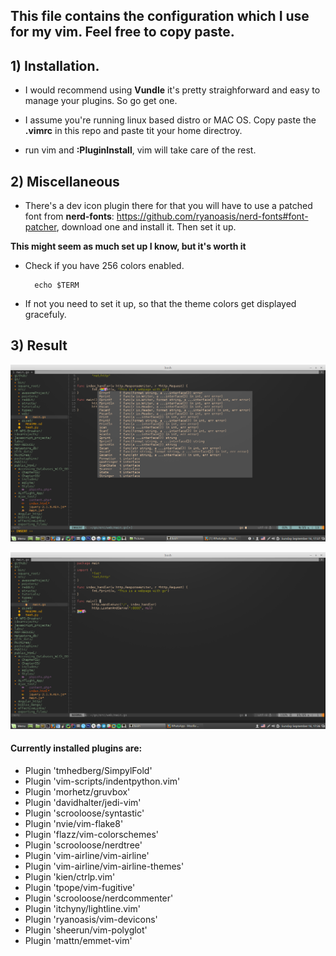 ## This file contains the configuration which I use for my vim. Feel free to copy paste.


## 1) Installation.

* I would recommend using **Vundle** it's pretty straighforward and easy to manage your plugins. So go get one.

* I assume you're running linux based distro or MAC OS. Copy paste the **.vimrc** in this repo and paste tit your home directroy.

* run vim and **:PluginInstall**, vim will take care of the rest.

## 2) Miscellaneous

* There's a dev icon plugin there for that you will have to use a patched font from **nerd-fonts**: https://github.com/ryanoasis/nerd-fonts#font-patcher, download one and install it. Then set it up.

**This might seem as much set up I know, but it's worth it** 

* Check if you have 256 colors enabled.

		echo $TERM 

* If not you need to set it up, so that the theme colors get displayed gracefuly.


## 3) Result

!["Autocompletion for golang"](https://github.com/slashtea/myVimrc/blob/master/images/autocompletion.png) 

!["Icons and theme"](https://github.com/slashtea/myVimrc/blob/master/images/icons.png) 

#### Currently installed plugins are:
- Plugin 'tmhedberg/SimpylFold'
- Plugin 'vim-scripts/indentpython.vim'
- Plugin 'morhetz/gruvbox'
- Plugin 'davidhalter/jedi-vim'
- Plugin 'scrooloose/syntastic'
- Plugin 'nvie/vim-flake8'
- Plugin 'flazz/vim-colorschemes'
- Plugin 'scrooloose/nerdtree'
- Plugin 'vim-airline/vim-airline'
- Plugin 'vim-airline/vim-airline-themes'
- Plugin 'kien/ctrlp.vim'
- Plugin 'tpope/vim-fugitive'
- Plugin 'scrooloose/nerdcommenter'
- Plugin 'itchyny/lightline.vim'
- Plugin 'ryanoasis/vim-devicons'
- Plugin 'sheerun/vim-polyglot'
- Plugin 'mattn/emmet-vim'


